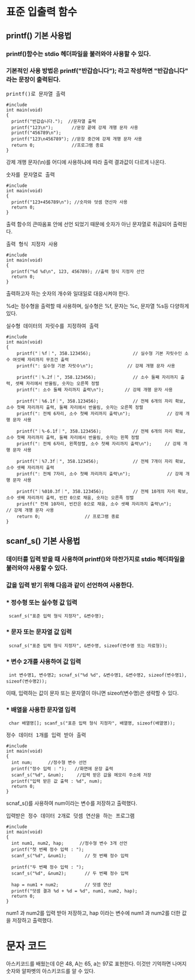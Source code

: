 # 표준 입출력 함수

## printf() 기본 사용법
### printf()함수는 stdio 헤더파일을 불러와야 사용할 수 있다. 
### 기본적인 사용 방법은 printf("반갑습니다"); 라고 작성하면 "반갑습니다" 라는 문장이 출력된다.

<pre>printf()로 문자열 출력
<code>
#include<stdio.h>
int main(void)
{
  printf("반갑습니다.");  //문자열 출력
  printf("123\n");       //문장 끝에 강제 개행 문자 사용
  printf("456789\n");      
  printf("123\n456789"); //문장 중간에 강제 개행 문자 사용
  return 0;              //프로그램 종료
}</code></pre>
강제 개행 문자(\n)를 어디에 사용하냐에 따라 출력 결과값이 다르게 나온다.

<pre>숫자를 문자열로 출력
<code>
#include<stdio.h>
int main(void)
{
  printf("123+456789\n"); //숫자와 덧셈 연산자 사용
  return 0;
}</code></pre>
출력 함수의 큰따옴표 안에 선언 되었기 때문에 숫자가 아닌 문자열로 취급되어 출력된다.

<pre>출력 형식 지정자 사용
<code>
#include<stdio.h>
int main(void)
{
  printf("%d %d\n", 123, 456789); //출력 형식 지정자 선언
  return 0;
}</code></pre>
출력하고자 하는 숫자의 개수와 일대일로 대응시켜야 한다. 

%d는 정수형을 출력할 때 사용하며, 실수형은 %f, 문자는 %c, 문자열 %s등 다양하게 있다.

<pre>실수형 데이터의 자릿수를 지정하여 출력
<code>
#include <stdio.h>
int main(void)
{                          
	printf("｜%f｜", 358.123456);                // 실수형 기본 자릿수인 소수 여섯째 자리까지 무조건 출력
	printf(": 실수형 기본 자릿수\n");             // 강제 개행 문자 사용

	printf("｜%.2f｜", 358.123456);              // 소수 둘째 자리까지 출력, 셋째 자리에서 반올림, 숫자는 오른쪽 정렬
	printf(": 소수 둘째 자리까지 출력\n");        // 강제 개행 문자 사용

	printf("｜%6.1f｜", 358.123456);             // 전체 6개의 자리 확보, 소수 첫째 자리까지 출력, 둘째 자리에서 반올림, 숫자는 오른쪽 정렬
	printf(": 전체 6자리, 소수 첫째 자리까지 출력\n");              // 강제 개행 문자 사용

	printf("｜%-6.1f｜", 358.123456);            // 전체 6개의 자리 확보, 소수 첫째 자리까지 출력, 둘째 자리에서 반올림, 숫자는 왼쪽 정렬 
	printf(": 전체 6자리, 왼쪽정렬, 소수 첫째 자리까지 출력\n");     // 강제 개행 문자 사용

	printf("｜%7.3f｜", 358.123456);             // 전체 7개이 자리 확보, 소수 셋째 자리까지 출력
	printf(": 전체 7자리, 소수 첫째 자리까지 출력\n");              // 강제 개행 문자 사용

	printf("｜%010.3f｜", 358.123456);           // 전체 10개의 자리 확보, 소수 셋째 자리까지 출력, 빈칸 0으로 채움, 숫자는 오른족 정렬
	printf(" 전체 10자리, 빈칸은 0으로 채움, 소수 셋째 자리까지 출력\n");      // 강제 개행 문자 사용
	return 0;                 // 프로그램 종료
}</code></pre>

## scanf_s() 기본 사용법
### 데이터를 입력 받을 때 사용하며 printf()와 마찬가지로 stdio 헤더파일을 불러와야 사용할 수 있다.
### 값을 입력 받기 위해 다음과 같이 선언하여 사용한다. 

### * 정수형 또는 실수형 값 입력 
<pre><code> scanf_s("표준 입력 형식 지정자", &변수명);</code></pre>

### * 문자 또는 문자열 값 입력 
<pre><code> scnaf_s("표준 입력 형식 지정자", &변수명, sizeof(변수명 또는 자료형));</code></pre>

### * 변수 2개를 사용하여 값 입력 
<pre><code> int 변수명1, 변수명2; scnaf_s("%d %d", &변수명1, &변수명2, sizeof(변수명1), sizeof(변수명2)); </code></pre>

이때, 입력하는 값이 문자 또는 문자열이 아니면 sizeof(변수명)은 생략할 수 있다.

### * 배열을 사용한 문자열 입력 
<pre><code> char 배열명[]; scanf_s("표준 입력 형식 지정자", 배열명, sizeof(배열명));</code></pre> 

<pre>정수 데이터 1개를 입력 받아 출력
<code>
#include<stdio.h>
int main(void)
{
  int num;      //정수형 변수 선언
  printf("정수 입력 : ");   //화면에 문장 출력
  scanf_s("%d", &num);     //입력 받은 값을 메모리 주소에 저장
  printf("입력 받은 값 출력 : %d", num);    
  return 0;
}</code></pre>
scnaf_s()를 사용하여 num이라는 변수를 저장하고 출력했다.

<pre>입력받은 정수 데이터 2개로 덧셈 연산을 하는 프로그램
<code>
#include<stdio.h>
int main(void)
{
  int num1, num2, hap;      //정수형 변수 3개 선언
  printf("첫 번째 정수 입력 : ");   
  scanf_s("%d", &num1);       // 첫 번째 정수 입력

  printf("두 번째 정수 입력 : ");
  scanf_s("%d", &num2);       // 두 번째 정수 입력

  hap = num1 + num2;          // 덧셈 연산
  printf("덧셈 결과 %d + %d = %d", num1, num2, hap);
  return 0;
}</code></pre>
num1 과 num2를 입력 받아 저장하고, hap 이라는 변수에 num1 과 num2를 더한 값을 저장하고 출력했다.


# 문자 코드
아스키코드를 배웠는데 0은 48, A는 65, a는 97로 표현한다. 
이것만 기억하면 나머지 숫자와 알파벳의 아스키코드를 알 수 있다.